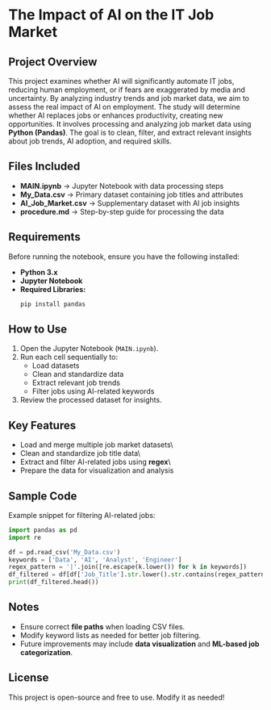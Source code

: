 #  The Impact of AI on the IT Job Market

##  Project Overview

This project examines whether AI will significantly automate IT jobs, reducing human employment, or if fears are exaggerated by media and uncertainty. By analyzing industry trends and job market data, we aim to assess the real impact of AI on employment. The study will determine whether AI replaces jobs or enhances productivity, creating new opportunities.
It involves processing and analyzing job market data using **Python (Pandas)**. The goal is to clean, filter, and extract relevant insights about job trends, AI adoption, and required skills.

##  Files Included

- **MAIN.ipynb** → Jupyter Notebook with data processing steps
- **My\_Data.csv** → Primary dataset containing job titles and attributes
- **AI\_Job\_Market.csv** → Supplementary dataset with AI job insights
- **procedure.md** → Step-by-step guide for processing the data

##  Requirements

Before running the notebook, ensure you have the following installed:

- **Python 3.x**
- **Jupyter Notebook**
- **Required Libraries:**
  ```sh
  pip install pandas
  ```

##  How to Use

1. Open the Jupyter Notebook (`MAIN.ipynb`).
2. Run each cell sequentially to:
   - Load datasets
   - Clean and standardize data
   - Extract relevant job trends
   - Filter jobs using AI-related keywords
3. Review the processed dataset for insights.

##  Key Features

   - Load and merge multiple job market datasets\
   - Clean and standardize job title data\
   - Extract and filter AI-related jobs using **regex**\
   - Prepare the data for visualization and analysis

##  Sample Code

Example snippet for filtering AI-related jobs:

```python
import pandas as pd
import re

df = pd.read_csv('My_Data.csv')
keywords = ['Data', 'AI', 'Analyst', 'Engineer']
regex_pattern = '|'.join([re.escape(k.lower()) for k in keywords])
df_filtered = df[df['Job_Title'].str.lower().str.contains(regex_pattern, na=False)]
print(df_filtered.head())
```

##  Notes

- Ensure correct **file paths** when loading CSV files.
- Modify keyword lists as needed for better job filtering.
- Future improvements may include **data visualization** and **ML-based job categorization**.

##  License

This project is open-source and free to use. Modify it as needed!
